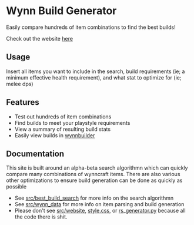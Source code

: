 # Wynn Build Generator
Easily compare hundreds of item combinations to find the best builds!

Check out the website [here](https://yellowly.github.io/wynn-build-generator/)

## Usage

Insert all items you want to include in the search, build requirements (ie; a minimum effective health requirement), and what stat to optimize for (ie; melee dps)

## Features

- Test out hundreds of item combinations
- Find builds to meet your playstyle requirements
- View a summary of resulting build stats
- Easily view builds in [wynnbuilder](https://wynnbuilder.github.io/builder/)

## Documentation
This site is built around an alpha-beta search algorithmn which can quickly compare many combinations of wynncraft items.
There are also various other optimizations to ensure build generation can be done as quickly as possible

- See [src/best_build_search](https://github.com/Yellowly/wynn-build-generator/tree/master/src/best_build_search) for more info on the search algorithmn
- See [src/wynn_data](https://github.com/Yellowly/wynn-build-generator/tree/master/src/wynn_data) for more info on item parsing and build generation
- Please don't see [src/website](https://github.com/Yellowly/wynn-build-generator/tree/master/src/website), [style.css](https://github.com/Yellowly/wynn-build-generator/blob/master/style.css), or [rs_generator.py](https://github.com/Yellowly/wynn-build-generator/blob/master/rs_generator.py) because all the code there is shit.

